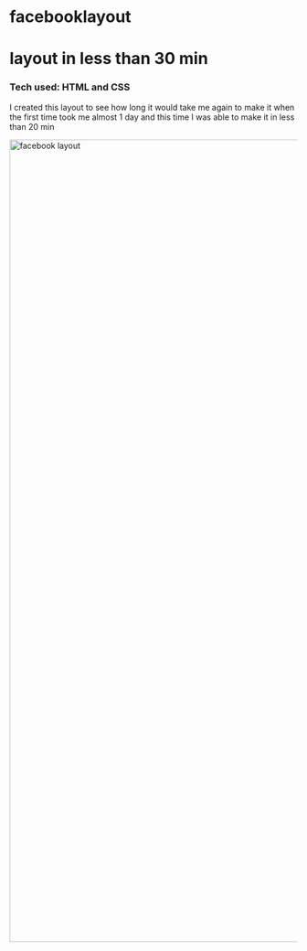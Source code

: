 # facebooklayout
<h1> layout in less than 30 min</h1>

<h3> Tech used: HTML and CSS</h3>
<p> I created this layout to see how long it would take me again to make it when the first time took me almost 1 day and this time I was able to make it in less than 20 min</p>
 <img width="1404" alt="facebook layout" src="https://github.com/DannyGarciaDEV/facebooklayout/assets/126508117/84914d3f-f099-468c-bbd9-9d17ae276579">
